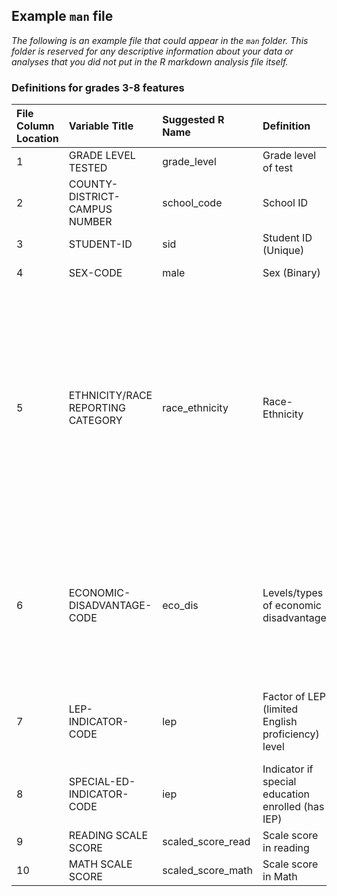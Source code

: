## Example `man` file

*The following is an example file that could appear in the `man` folder. This folder is reserved for any descriptive information about your data or analyses that you did not put in the R markdown analysis file itself.*

### Definitions for grades 3-8 features

| File Column Location | Variable Title                   | Suggested R Name |Definition            | Type       | Range/Key               |
| :-----               | :--------------                  | :-------         | :----------          | :------    | :---------------------- |
| 1                  | GRADE LEVEL TESTED               | grade_level      | Grade level of test  | Numeric    | 3-8|
| 2                 | COUNTY-DISTRICT-CAMPUS NUMBER    | school_code      | School ID            | Numeric    | NA                      |
| 3                | STUDENT-ID                       | sid              | Student ID (Unique)  | Numeric    | NA                      |
| 4                | SEX-CODE                         | male             | Sex (Binary)         | Factor     | M = Male <br> F = Female|
| 5                   |ETHNICITY/RACE REPORTING CATEGORY | race_ethnicity        | Race-Ethnicity       | Factor   | H = Hispanic/Latino <br> I = American Indian or Alaska Native <br> A = Asian <br> B = Black or African American <br> P = Native Hawaiian or Other Pacific Islander <br> W= White <br> T = Two or More Races <br> N = No Information Provided|
| 6             | ECONOMIC-DISADVANTAGE-CODE       | eco_dis          | Levels/types of economic disadvantage | Factor | 1 = Eligible for free meals under the National School Lunch and Child Nutrition Program <br> 0 = Not identified as economically disadvantaged|
| 7             | LEP-INDICATOR-CODE               | lep              | Factor of LEP (limited English proficiency) level  | Factor     | 1 = Student is currently identified as LEP <br>  0 = Non-LEP student |
| 8            | SPECIAL-ED-INDICATOR-CODE        | iep             | Indicator if special education enrolled (has IEP) | Indicator | 1 = Yes <br> 0 = No |
| 9   | READING SCALE SCORE    | scaled_score_read | Scale score in reading   | Numeric  | NA |
| 10   | MATH SCALE SCORE    | scaled_score_math | Scale score in Math   | Numeric  | NA |
